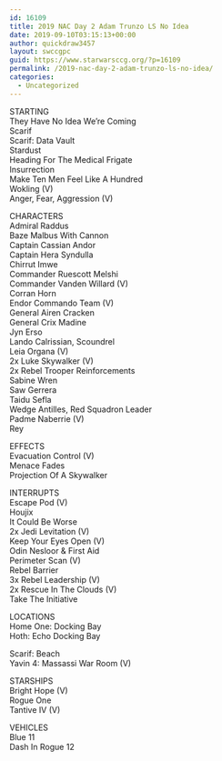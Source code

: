 ```yaml
---
id: 16109
title: 2019 NAC Day 2 Adam Trunzo LS No Idea
date: 2019-09-10T03:15:13+00:00
author: quickdraw3457
layout: swccgpc
guid: https://www.starwarsccg.org/?p=16109
permalink: /2019-nac-day-2-adam-trunzo-ls-no-idea/
categories:
  - Uncategorized
---
```

STARTING  
They Have No Idea We&#8217;re Coming  
Scarif  
Scarif: Data Vault  
Stardust  
Heading For The Medical Frigate  
Insurrection  
Make Ten Men Feel Like A Hundred  
Wokling (V)  
Anger, Fear, Aggression (V)

CHARACTERS  
Admiral Raddus  
Baze Malbus With Cannon  
Captain Cassian Andor  
Captain Hera Syndulla  
Chirrut Imwe  
Commander Ruescott Melshi  
Commander Vanden Willard (V)  
Corran Horn  
Endor Commando Team (V)  
General Airen Cracken  
General Crix Madine  
Jyn Erso  
Lando Calrissian, Scoundrel  
Leia Organa (V)  
2x Luke Skywalker (V)  
2x Rebel Trooper Reinforcements  
Sabine Wren  
Saw Gerrera  
Taidu Sefla  
Wedge Antilles, Red Squadron Leader  
Padme Naberrie (V)  
Rey

EFFECTS  
Evacuation Control (V)  
Menace Fades  
Projection Of A Skywalker

INTERRUPTS  
Escape Pod (V)  
Houjix  
It Could Be Worse  
2x Jedi Levitation (V)  
Keep Your Eyes Open (V)  
Odin Nesloor & First Aid  
Perimeter Scan (V)  
Rebel Barrier  
3x Rebel Leadership (V)  
2x Rescue In The Clouds (V)  
Take The Initiative

LOCATIONS  
Home One: Docking Bay  
Hoth: Echo Docking Bay

Scarif: Beach  
Yavin 4: Massassi War Room (V)

STARSHIPS  
Bright Hope (V)  
Rogue One  
Tantive IV (V)

VEHICLES  
Blue 11  
Dash In Rogue 12